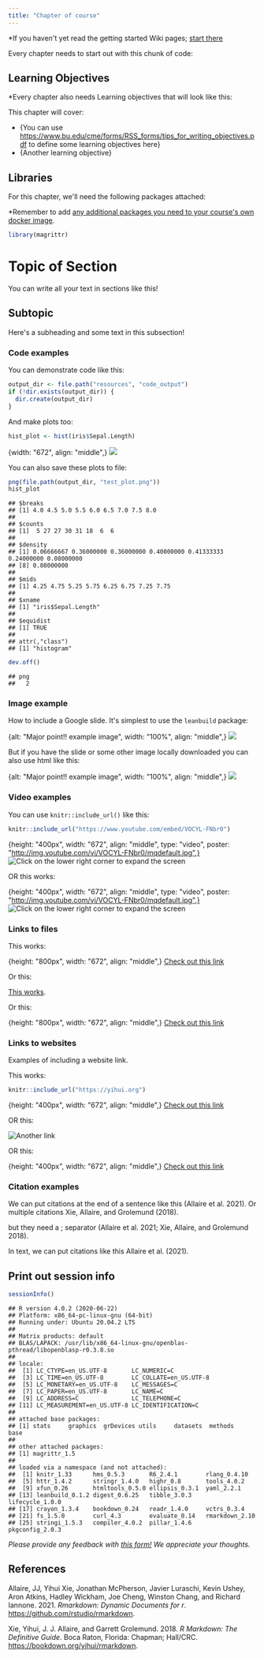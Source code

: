 ```yaml
---
title: "Chapter of course"
---
```



*If you haven't yet read the getting started Wiki pages; [start there](https://github.com/jhudsl/OTTR_Template/wiki/Getting-started)

Every chapter needs to start out with this chunk of code:



## Learning Objectives

*Every chapter also needs Learning objectives that will look like this:  

This chapter will cover:  

- {You can use https://www.bu.edu/cme/forms/RSS_forms/tips_for_writing_objectives.pdf to define some learning objectives here}
- {Another learning objective}

## Libraries

For this chapter, we'll need the following packages attached:

*Remember to add [any additional packages you need to your course's own docker image](https://github.com/jhudsl/OTTR_Template/wiki/Using-Docker#starting-a-new-docker-image).


```r
library(magrittr)
```

# Topic of Section

You can write all your text in sections like this!

## Subtopic

Here's a subheading and some text in this subsection!

### Code examples

You can demonstrate code like this:


```r
output_dir <- file.path("resources", "code_output")
if (!dir.exists(output_dir)) {
  dir.create(output_dir)
}
```

And make plots too:


```r
hist_plot <- hist(iris$Sepal.Length)
```

{width: "672", align: "middle",}
![](resources/images/02-chapter_of_course_files/figure-html/unnamed-chunk-4-1.png)

You can also save these plots to file:


```r
png(file.path(output_dir, "test_plot.png"))
hist_plot
```

```
## $breaks
## [1] 4.0 4.5 5.0 5.5 6.0 6.5 7.0 7.5 8.0
## 
## $counts
## [1]  5 27 27 30 31 18  6  6
## 
## $density
## [1] 0.06666667 0.36000000 0.36000000 0.40000000 0.41333333 0.24000000 0.08000000
## [8] 0.08000000
## 
## $mids
## [1] 4.25 4.75 5.25 5.75 6.25 6.75 7.25 7.75
## 
## $xname
## [1] "iris$Sepal.Length"
## 
## $equidist
## [1] TRUE
## 
## attr(,"class")
## [1] "histogram"
```

```r
dev.off()
```

```
## png 
##   2
```

### Image example


How to include a Google slide. It's simplest to use the `leanbuild` package:

{alt: "Major point!! example image", width: "100%", align: "middle",}
![](resources/images/02-chapter_of_course_files/figure-html//1YmwKdIy9BeQ3EShgZhvtb3MgR8P6iDX4DfFD65W_gdQ_gcc4fbee202_0_141.png)

But if you have the slide or some other image locally downloaded you can also use html like this:

{alt: "Major point!! example image", width: "100%", align: "middle",}
![](resources/images/02-chapter_of_course_files/figure-html//1YmwKdIy9BeQ3EShgZhvtb3MgR8P6iDX4DfFD65W_gdQ_gcc4fbee202_0_141.png)


### Video examples

You can use `knitr::include_url()` like this:


```r
knitr::include_url("https://www.youtube.com/embed/VOCYL-FNbr0")
```

{height: "400px", width: "672", align: "middle", type: "video", poster: "http://img.youtube.com/vi/VOCYL-FNbr0/mqdefault.jpg",}
![Click on the lower right corner to expand the screen](https://www.youtube.com/watch?v=VOCYL-FNbr0)

OR this works:

{height: "400px", width: "672", align: "middle", type: "video", poster: "http://img.youtube.com/vi/VOCYL-FNbr0/mqdefault.jpg",}
![Click on the lower right corner to expand the screen](https://www.youtube.com/watch?v=VOCYL-FNbr0)

### Links to files

This works:

{height: "800px", width: "672", align: "middle",}
[Check out this link](https://www.messiah.edu/download/downloads/id/921/Microaggressions_in_the_Classroom.pdf)

Or this:

[This works](https://www.messiah.edu/download/downloads/id/921/Microaggressions_in_the_Classroom.pdf).

Or this:

{height: "800px", width: "672", align: "middle",}
[Check out this link](https://www.messiah.edu/download/downloads/id/921/Microaggressions_in_the_Classroom.pdf)

### Links to websites

Examples of including a website link.

This works:


```r
knitr::include_url("https://yihui.org")
```

{height: "400px", width: "672", align: "middle",}
[Check out this link](https://yihui.org)

OR this:

![Another link](https://yihui.org)

OR this:

{height: "400px", width: "672", align: "middle",}
[Check out this link](https://yihui.org)

### Citation examples

We can put citations at the end of a sentence like this (Allaire et al. 2021).
Or multiple citations Xie, Allaire, and Grolemund (2018).

but they need a ; separator (Allaire et al. 2021; Xie, Allaire, and Grolemund 2018).

In text, we can put citations like this Allaire et al. (2021).

## Print out session info


```r
sessionInfo()
```

```
## R version 4.0.2 (2020-06-22)
## Platform: x86_64-pc-linux-gnu (64-bit)
## Running under: Ubuntu 20.04.2 LTS
## 
## Matrix products: default
## BLAS/LAPACK: /usr/lib/x86_64-linux-gnu/openblas-pthread/libopenblasp-r0.3.8.so
## 
## locale:
##  [1] LC_CTYPE=en_US.UTF-8       LC_NUMERIC=C              
##  [3] LC_TIME=en_US.UTF-8        LC_COLLATE=en_US.UTF-8    
##  [5] LC_MONETARY=en_US.UTF-8    LC_MESSAGES=C             
##  [7] LC_PAPER=en_US.UTF-8       LC_NAME=C                 
##  [9] LC_ADDRESS=C               LC_TELEPHONE=C            
## [11] LC_MEASUREMENT=en_US.UTF-8 LC_IDENTIFICATION=C       
## 
## attached base packages:
## [1] stats     graphics  grDevices utils     datasets  methods   base     
## 
## other attached packages:
## [1] magrittr_1.5
## 
## loaded via a namespace (and not attached):
##  [1] knitr_1.33      hms_0.5.3       R6_2.4.1        rlang_0.4.10   
##  [5] httr_1.4.2      stringr_1.4.0   highr_0.8       tools_4.0.2    
##  [9] xfun_0.26       htmltools_0.5.0 ellipsis_0.3.1  yaml_2.2.1     
## [13] leanbuild_0.1.2 digest_0.6.25   tibble_3.0.3    lifecycle_1.0.0
## [17] crayon_1.3.4    bookdown_0.24   readr_1.4.0     vctrs_0.3.4    
## [21] fs_1.5.0        curl_4.3        evaluate_0.14   rmarkdown_2.10 
## [25] stringi_1.5.3   compiler_4.0.2  pillar_1.4.6    pkgconfig_2.0.3
```

*Please provide any feedback with [this form!](https://forms.gle/hc8Xt3Y2Znjb6M4Y7) We appreciate your thoughts.*

## References
Allaire, JJ, Yihui Xie, Jonathan McPherson, Javier Luraschi, Kevin Ushey, Aron Atkins, Hadley Wickham, Joe Cheng, Winston Chang, and Richard Iannone. 2021. *Rmarkdown: Dynamic Documents for r*. <https://github.com/rstudio/rmarkdown>.


Xie, Yihui, J. J. Allaire, and Garrett Grolemund. 2018. *R Markdown: The Definitive Guide*. Boca Raton, Florida: Chapman; Hall/CRC. <https://bookdown.org/yihui/rmarkdown>.


